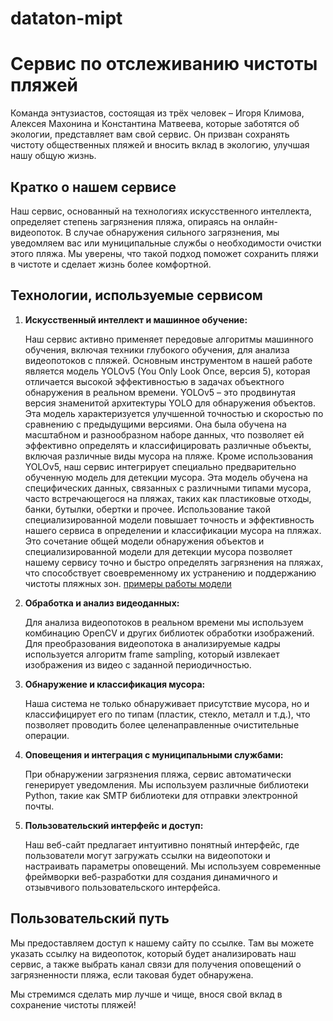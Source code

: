 # dataton-mipt

<!DOCTYPE html>
<html>
<head>
</head>
<body>

<h1>Сервис по отслеживанию чистоты пляжей</h1>

<p>Команда энтузиастов, состоящая из трёх человек – Игоря Климова, Алексея Махонина и Константина Матвеева, которые заботятся об экологии, представляет вам свой сервис. Он призван сохранять чистоту общественных пляжей и вносить вклад в экологию, улучшая нашу общую жизнь.</p>

<h2>Кратко о нашем сервисе</h2>

<p>Наш сервис, основанный на технологиях искусственного интеллекта, определяет степень загрязнения пляжа, опираясь на онлайн-видеопоток. В случае обнаружения сильного загрязнения, мы уведомляем вас или муниципальные службы о необходимости очистки этого пляжа. Мы уверены, что такой подход поможет сохранить пляжи в чистоте и сделает жизнь более комфортной.</p>

<h2>Технологии, используемые сервисом</h2>

<ol>
    <li><strong>Искусственный интеллект и машинное обучение:</strong>
        <p>Наш сервис активно применяет передовые алгоритмы машинного обучения, включая техники глубокого обучения, для анализа видеопотоков с пляжей. Основным инструментом в нашей работе является модель YOLOv5 (You Only Look Once, версия 5), которая отличается высокой эффективностью в задачах объектного обнаружения в реальном времени. YOLOv5 – это продвинутая версия знаменитой архитектуры YOLO для обнаружения объектов. Эта модель характеризуется улучшенной точностью и скоростью по сравнению с предыдущими версиями. Она была обучена на масштабном и разнообразном наборе данных, что позволяет ей эффективно определять и классифицировать различные объекты, включая различные виды мусора на пляже. Кроме использования YOLOv5, наш сервис интегрирует специально предварительно обученную модель для детекции мусора. Эта модель обучена на специфических данных, связанных с различными типами мусора, часто встречающегося на пляжах, таких как пластиковые отходы, банки, бутылки, обертки и прочее. Использование такой специализированной модели повышает точность и эффективность нашего сервиса в определении и классификации мусора на пляжах. Это сочетание общей модели обнаружения объектов и специализированной модели для детекции мусора позволяет нашему сервису точно и быстро определять загрязнения на пляжах, что способствует своевременному их устранению и поддержанию чистоты пляжных зон. <a href="./images/">примеры работы модели</a></p>
    </li>
    <li><strong>Обработка и анализ видеоданных:</strong>
        <p>Для анализа видеопотоков в реальном времени мы используем комбинацию OpenCV и других библиотек обработки изображений. Для преобразования видеопотока в анализируемые кадры используется алгоритм frame sampling, который извлекает изображения из видео с заданной периодичностью.</p>
    </li>
    <li><strong>Обнаружение и классификация мусора:</strong>
        <p>Наша система не только обнаруживает присутствие мусора, но и классифицирует его по типам (пластик, стекло, металл и т.д.), что позволяет проводить более целенаправленные очистительные операции.</p>
    </li>
    <li><strong>Оповещения и интеграция с муниципальными службами:</strong>
        <p>При обнаружении загрязнения пляжа, сервис автоматически генерирует уведомления. Мы используем различные библиотеки Python, такие как SMTP библиотеки для отправки электронной почты.</p>
    </li>
    <li><strong>Пользовательский интерфейс и доступ:</strong>
        <p>Наш веб-сайт предлагает интуитивно понятный интерфейс, где пользователи могут загружать ссылки на видеопотоки и настраивать параметры оповещений. Мы используем современные фреймворки веб-разработки для создания динамичного и отзывчивого пользовательского интерфейса.</p>
    </li>
</ol>

<h2>Пользовательский путь</h2>

<p>Мы предоставляем доступ к нашему сайту по ссылке. Там вы можете указать ссылку на видеопоток, который будет анализировать наш сервис, а также выбрать канал связи для получения оповещений о загрязненности пляжа, если таковая будет обнаружена.</p>

<p class="conclusion">Мы стремимся сделать мир лучше и чище, внося свой вклад в сохранение чистоты пляжей!</p>

</body>
</html>
